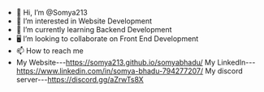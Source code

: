 - 👋 Hi, I’m @Somya213
- 👀 I’m interested in Website Development
- 🌱 I’m currently learning Backend Development
- 🖥️ I’m looking to collaborate on Front End Development
- 📫 How to reach me 
- My Website---https://somya213.github.io/somyabhadu/
My LinkedIn---https://www.linkedin.com/in/somya-bhadu-794277207/
My discord server---https://discord.gg/aZrwTs8X

<!---
Somya213/Somya213 is a ✨ special ✨ repository because its `README.md` (this file) appears on your GitHub profile.
You can click the Preview link to take a look at your changes.
--->
